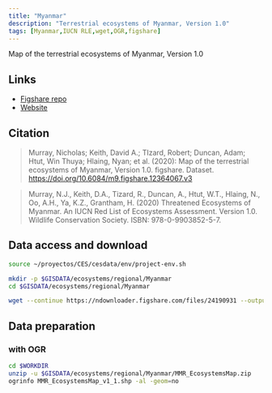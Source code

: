 ```yaml
---
title: "Myanmar"
description: "Terrestrial ecosystems of Myanmar, Version 1.0"
tags: [Myanmar,IUCN RLE,wget,OGR,figshare]
---
```


Map of the terrestrial ecosystems of Myanmar, Version 1.0

## Links

- [Figshare repo](https://doi.org/10.6084/m9.figshare.12364067.v3)
- [Website](https://www.myanmar-ecosystems.org/)

## Citation 

> Murray, Nicholas; Keith, David A.; TIzard, Robert; Duncan, Adam; Htut, Win Thuya; Hlaing, Nyan; et al. (2020): Map of the terrestrial ecosystems of Myanmar, Version 1.0. figshare. Dataset. https://doi.org/10.6084/m9.figshare.12364067.v3

> Murray, N.J., Keith, D.A., Tizard, R., Duncan, A., Htut, W.T., Hlaing, N., Oo, A.H., Ya, K.Z., Grantham, H. (2020) Threatened Ecosystems of Myanmar. An IUCN Red List of Ecosystems Assessment. Version 1.0. Wildlife Conservation Society. ISBN: 978-0-9903852-5-7.

## Data access and download
```sh
source ~/proyectos/CES/cesdata/env/project-env.sh

mkdir -p $GISDATA/ecosystems/regional/Myanmar
cd $GISDATA/ecosystems/regional/Myanmar

wget --continue https://ndownloader.figshare.com/files/24190931 --output-document=MMR_EcosystemsMap.zip
```

## Data preparation

### with OGR

```sh
cd $WORKDIR
unzip -u $GISDATA/ecosystems/regional/Myanmar/MMR_EcosystemsMap.zip
ogrinfo MMR_EcosystemsMap_v1_1.shp -al -geom=no
```
